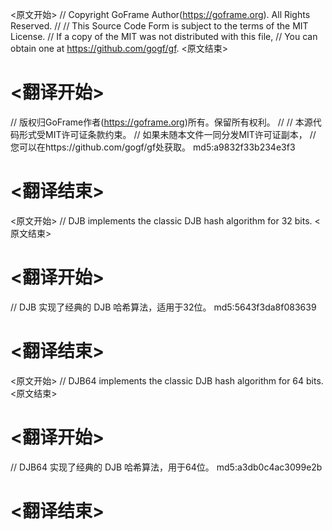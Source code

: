 
<原文开始>
// Copyright GoFrame Author(https://goframe.org). All Rights Reserved.
//
// This Source Code Form is subject to the terms of the MIT License.
// If a copy of the MIT was not distributed with this file,
// You can obtain one at https://github.com/gogf/gf.
<原文结束>

# <翻译开始>
// 版权归GoFrame作者(https://goframe.org)所有。保留所有权利。
//
// 本源代码形式受MIT许可证条款约束。
// 如果未随本文件一同分发MIT许可证副本，
// 您可以在https://github.com/gogf/gf处获取。 md5:a9832f33b234e3f3
# <翻译结束>


<原文开始>
// DJB implements the classic DJB hash algorithm for 32 bits.
<原文结束>

# <翻译开始>
// DJB 实现了经典的 DJB 哈希算法，适用于32位。 md5:5643f3da8f083639
# <翻译结束>


<原文开始>
// DJB64 implements the classic DJB hash algorithm for 64 bits.
<原文结束>

# <翻译开始>
// DJB64 实现了经典的 DJB 哈希算法，用于64位。 md5:a3db0c4ac3099e2b
# <翻译结束>

